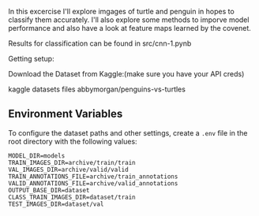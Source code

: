 In this excercise I'll explore imgages of turtle and penguin in hopes to classify them accurately. I'll also explore some methods to imporve model performance and also have a look at feature maps learned by the covenet. 

Results for classification can be found in src/cnn-1.pynb





Getting setup:

Download the Dataset from Kaggle:(make sure you have your API creds)

kaggle datasets files abbymorgan/penguins-vs-turtles


## Environment Variables
To configure the dataset paths and other settings, create a `.env` file in the root directory with the following values:

```plaintext
MODEL_DIR=models
TRAIN_IMAGES_DIR=archive/train/train
VAL_IMAGES_DIR=archive/valid/valid
TRAIN_ANNOTATIONS_FILE=archive/train_annotations
VALID_ANNOTATIONS_FILE=archive/valid_annotations
OUTPUT_BASE_DIR=dataset
CLASS_TRAIN_IMAGES_DIR=dataset/train
TEST_IMAGES_DIR=dataset/val